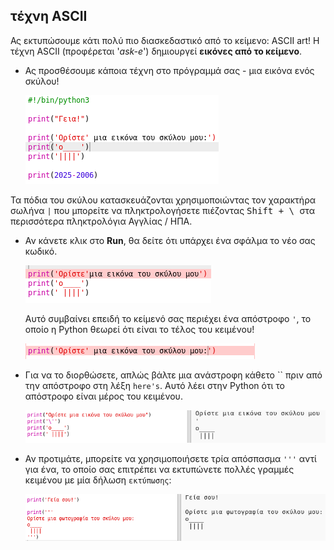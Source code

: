 ## τέχνη ASCII

Ας εκτυπώσουμε κάτι πολύ πιο διασκεδαστικό από το κείμενο: ASCII art! Η τέχνη ASCII (προφέρεται '*ask-e*') δημιουργεί **εικόνες από το κείμενο**.

+ Ας προσθέσουμε κάποια τέχνη στο πρόγραμμά σας - μια εικόνα ενός σκύλου!
    
    ![screenshot](images/me-dog.png)

Τα πόδια του σκύλου κατασκευάζονται χρησιμοποιώντας τον χαρακτήρα σωλήνα `|` που μπορείτε να πληκτρολογήσετε πιέζοντας <kbd>Shift + \ </kbd> στα περισσότερα πληκτρολόγια Αγγλίας / ΗΠΑ.

+ Αν κάνετε κλικ στο **Run**, θα δείτε ότι υπάρχει ένα σφάλμα το νέο σας κωδικό.
    
    ![screenshot](images/me-dog-bug.png)
    
    Αυτό συμβαίνει επειδή το κείμενό σας περιέχει ένα απόστροφο `'`, το οποίο η Python θεωρεί ότι είναι το τέλος του κειμένου!
    
    ![screenshot](images/me-dog-quote.png)

+ Για να το διορθώσετε, απλώς βάλτε μια ανάστροφη κάθετο `` πριν από την απόστροφο στη λέξη `here's`. Αυτό λέει στην Python ότι το απόστροφο είναι μέρος του κειμένου.
    
    ![screenshot](images/me-dog-bug-fix.png)

+ Αν προτιμάτε, μπορείτε να χρησιμοποιήσετε τρία απόσπασμα `'''` αντί για ένα, το οποίο σας επιτρέπει να εκτυπώνετε πολλές γραμμές κειμένου με μία δήλωση `εκτύπωσης`:
    
    ![screenshot](images/me-dog-triple-quote.png)